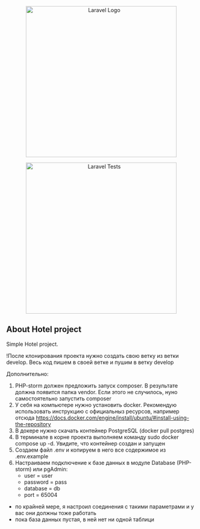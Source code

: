 <p align="center"><a href="https://laravel.com" target="_blank"><img src="https://raw.githubusercontent.com/laravel/art/master/logo-lockup/5%20SVG/2%20CMYK/1%20Full%20Color/laravel-logolockup-cmyk-red.svg" width="400" alt="Laravel Logo"></a></p>

<p align="center">
<a href="https://github.com/Sharymka/hotel/actions/workflows/laravel_tests.yml" target="_blank"><img src="https://github.com/Sharymka/hotel/actions/workflows/laravel_tests.yml/badge.svg?branch=main" width="400" alt="Laravel Tests"></a>
</p>

## About Hotel project

Simple Hotel project.

!После клонирования проекта нужно создать свою ветку из ветки develop. Весь код пишем в своей ветке и пушим в ветку develop

Дополнительно:
1. PHP-storm должен предложить запуск composer. В результате должна появится папка vendor. Если этого не случилось, нуно самостоятельно запустить composer
2. У себя на компьютере нужно установить docker. Рекомендую использовать инструкцию с официальныз ресурсов, например отсюда https://docs.docker.com/engine/install/ubuntu/#install-using-the-repository
3. В докере нужно скачать контейнер PostgreSQL (docker pull postgres)
4. В терминале в корне проекта выполняем команду sudo docker compose up -d. Увидите, что контейнер создан и запущен
5. Создаем файл .env и копируем в него все содержимое из .env.example
6. Настраиваем подключение к базе данных в модуле Database (PHP-storm) или pgAdmin:
    - user = user
    - password = pass
    - database = db
    - port = 65004
* по крайней мере, я настроил соединения с такими параметрами и у вас они должны тоже работать
* пока база данных пустая, в ней нет ни одной таблици
